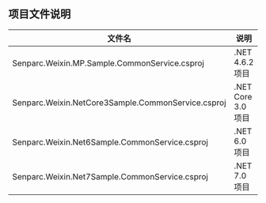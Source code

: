 ## 项目文件说明

|  文件名 |  说明
|--------|-------
| Senparc.Weixin.MP.Sample.CommonService.csproj | .NET 4.6.2 项目
| Senparc.Weixin.NetCore3Sample.CommonService.csproj | .NET Core 3.0 项目
| Senparc.Weixin.Net6Sample.CommonService.csproj | .NET 6.0 项目
| Senparc.Weixin.Net7Sample.CommonService.csproj | .NET 7.0 项目
